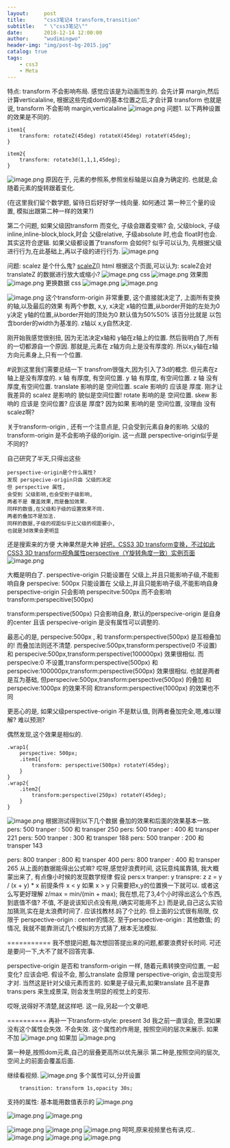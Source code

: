 ```yaml
---
layout:     post
title:      "css3笔记4 transform,transition"
subtitle:   " \"css3笔记\""
date:       2018-12-14 12:00:00
author:     "wudimingwo"
header-img: "img/post-bg-2015.jpg"
catalog: true
tags:
    - css3
    - Meta
---
```

特点:
transform 不会影响布局.
感觉应该是为动画而生的.
会先计算 margin,然后计算verticalaline,
根据这些完成dom的基本位置之后,才会计算 transform
也就是说, transform 不会影响 margin,verticalaline
![image.png](https://upload-images.jianshu.io/upload_images/13637909-09a764eedb48ee11.png?imageMogr2/auto-orient/strip%7CimageView2/2/w/1240)
问题1.
以下两种设置的效果是不同的.
```
item1{
    transform: rotateZ(45deg) rotateX(45deg) rotateY(45deg);
}
```

```
item2{
    transform: rotate3d(1,1,1,45deg);
}
```
![image.png](https://upload-images.jianshu.io/upload_images/13637909-872ea34ce2047ea9.png?imageMogr2/auto-orient/strip%7CimageView2/2/w/1240)
原因在于, 元素的参照系,参照坐标轴是以自身为确定的.
也就是,会随着元素的旋转跟着变化.

(在这里我们留个数学题, 留待日后好好学一线向量. 
如何通过 第一种三个量的设置, 模拟出跟第二种一样的效果?)

第二个问题,
如果父级因transform 而变化, 子级会跟着变嘛?
会,
父级block, 子级inline,inline-block,block,时会
父级relative, 子级absolute 时,也会
float时也会.
其实这符合逻辑.
如果父级都设置了transform 会如何?
似乎可以认为,
先根据父级进行行为,在此基础上,再以子级的进行行为.
![image.png](https://upload-images.jianshu.io/upload_images/13637909-0baea181c9d829f2.png?imageMogr2/auto-orient/strip%7CimageView2/2/w/1240)

问题:
scalez 是个什么鬼?
[scaleZ()](https://developer.mozilla.org/zh-CN/docs/Web/CSS/transform-function/scaleZ)
html
根据这个页面,可以认为: scaleZ会对translateZ 的数据进行放大或缩小?
![image.png](https://upload-images.jianshu.io/upload_images/13637909-6dd82357f98b3600.png?imageMogr2/auto-orient/strip%7CimageView2/2/w/1240)
css
![image.png](https://upload-images.jianshu.io/upload_images/13637909-a9259ee136eda8e1.png?imageMogr2/auto-orient/strip%7CimageView2/2/w/1240)
效果图
![image.png](https://upload-images.jianshu.io/upload_images/13637909-908f4303c5abb323.png?imageMogr2/auto-orient/strip%7CimageView2/2/w/1240)
更换数据
css
![image.png](https://upload-images.jianshu.io/upload_images/13637909-5f7c02c18af99a02.png?imageMogr2/auto-orient/strip%7CimageView2/2/w/1240)
![image.png](https://upload-images.jianshu.io/upload_images/13637909-6873973ed8c948e2.png?imageMogr2/auto-orient/strip%7CimageView2/2/w/1240)

![image.png](https://upload-images.jianshu.io/upload_images/13637909-45fd3395fd932e38.png?imageMogr2/auto-orient/strip%7CimageView2/2/w/1240)
这个transform-origin 非常重要, 这个直接就决定了, 
上面所有变换的轴,以及最后的效果
有两个参数, x,y, 
x决定 x轴的位置,从border开始的左处为0
y决定 y轴的位置,从border开始的顶处为0
默认值为50%50% 该百分比就是 以包含border的width为基准的.
z轴以 x,y自然决定.

刚开始我感觉很别扭,
因为无法决定x轴和 y轴在z轴上的位置.
然后我明白了,所有的一切都源自一个原因.
那就是,元素在 z轴方向上是没有厚度的.
所以x,y轴在z轴方向元素身上,只有一个位置.

#说到这里我们需要总结一下
transfrom很强大,因为引入了3d的概念.
但元素在z轴上是没有厚度的.
x 轴 有厚度, 有空间位置.
y 轴 有厚度, 有空间位置.
z 轴 没有厚度,有空间位置.
translate 影响的是 空间位置.
scale 影响的 应该是 厚度.
刚才让我差异的 scalez 是影响的 貌似是空间位置!
rotate 影响的是 空间位置.
skew 影响的 应该是 空间位置? 应该是 厚度? 
因为如果 影响的是 空间位置, 没理由 没有 scalez啊?

关于transform-origin , 还有一个注意点是, 只会受到元素自身的影响.
父级的transform-origin 是不会影响子级的origin.
这一点跟 perspective-origin似乎是不同的?

自己研究了半天,只得出这些
```
perspective-origin是个什么属性?
发现 perspecive-origin只由 父级的决定
但 perspective 属性,
会受到 父级影响,也会受到子级影响,
两者不是 覆盖效果,而是叠加效果.
同样的数值,在父级和子级的设置效果不同.
两者的叠加不是加法.
同样的数据,子级的视距似乎比父级的视距要小,
也就是3d效果会更明显
```
还是搜索来的方便
大神果然是大神
[好吧，CSS3 3D transform变换，不过如此](https://www.zhangxinxu.com/wordpress/2012/09/css3-3d-transform-perspective-animate-transition/)
[CSS3 3D transform视角属性perspective（Y旋转角度一致）实例页面](https://www.zhangxinxu.com/study/201209/transform-perspective-same-rotate.html)
![image.png](https://upload-images.jianshu.io/upload_images/13637909-d08306bfffbb9072.png?imageMogr2/auto-orient/strip%7CimageView2/2/w/1240)

大概是明白了.
perspective-origin 只能设置在 父级上,并且只能影响子级,不能影响自身
perspecive: 500px 只能设置在 父级上,并且只能影响子级,不能影响自身
perspective-origin 只会影响 perspecitve:500px 而不会影响 transform:perspecitive(500px)

transform:perspective(500px) 只会影响自身,
默认的perspecive-origin 是自身的center
且该 perspecive-origin 是没有属性可以调整的.

最恶心的是,
perspecive:500px , 和 transform:perspective(500px) 是互相叠加的!
而叠加法则还不清楚.
perspecive:500px,transform:perspective(0 不设置) 和
perspecive:500px,transform:perspective(100000px) 效果很相似.
而
perspecive:0 不设置,transform:perspective(500px) 和
perspecive:100000px,transform:perspective(500px) 效果很相似.
也就是两者是互为基础,
但perspecive:500px,transform:perspective(500px) 的叠加
和perspecive:1000px 的效果不同
和transform:perspective(1000px) 的效果也不同

更恶心的是, 如果父级perspective-origin 不是默认值, 则两者叠加完全,嗯,难以理解?
难以预测?

偶然发现,这个效果是相似的.
```
.wrap1{
    perspective: 500px;
    .item1{
        transform: perspective(500px) rotateY(45deg);
    }
}
.wrap2{
    .item2{
        transform:perspective(250px) rotateY(45deg);
    }
}
```
![image.png](https://upload-images.jianshu.io/upload_images/13637909-de621731e9d33396.png?imageMogr2/auto-orient/strip%7CimageView2/2/w/1240)
根据测试得到以下几个数据 叠加的效果和后面的效果基本一致.
pers: 500 tranper : 500 和 transper 250
pers: 500 tranper : 400 和 transper 221
pers: 500 tranper : 300 和 transper 188
pers: 500 tranper : 200 和 transper 143

pers: 800 tranper : 800 和 transper 400
pers: 800 tranper : 400 和 transper 265
从上面的数据能得出公式嘛? 哎呀,感觉好浪费时间, 
这玩意纯属靠猜, 我大概蒙出来了, 有点像小时候的发现数学规律
假设
pers:x  tranper: y transpre: z
z = y / (x + y) * x
前提条件 x < y 如果 x > y 只需要把x,y的位置换一下就可以.
或者这么写更好理解
z/max = min/(min + max);
我在想,花了3,4个小时得出这么个东西,到底值不值?
不值, 不是说该知识点没有用,(确实可能用不上)
而是说,自己这么实验加猜测,实在是太浪费时间了.
应该找教材.妈了个比的.
但上面的公式很有局限,
仅限于 perspective-origin : center的情况.
至于perspective-origin : 其他数值; 的情况,
我就不能靠测试几个模拟的方式猜了,根本无法模拟.

===========
我不想提问题,每次想回答提出来的问题,都要浪费好长时间.
可还是要问一下,大不了就不回答完事.

perspective-origin 是否和 transform-origin 一样, 随着元素转换空间位置,
一起变化?
应该会吧.
假设不会, 那么translate 会原理 perspective-origin, 会出现变形才对.
当然这是针对父级元素而言的.
如果是子级元素,如果translate 且不是靠 trans:pers 来生成景深, 则会发生明显的视觉上的变形.

哎呀,说得好不清楚,就这样吧.
这一段,另起一个文章吧.

==========
再补一下transform-style: present 3d
我之前一直误会, 景深如果没有这个属性会失效.
不会失效.
这个属性的作用是,
按照空间的层次来展示.
如果不加
![image.png](https://upload-images.jianshu.io/upload_images/13637909-9c814d21fb8a0a39.png?imageMogr2/auto-orient/strip%7CimageView2/2/w/1240)
如果加
![image.png](https://upload-images.jianshu.io/upload_images/13637909-d76d67790ec81605.png?imageMogr2/auto-orient/strip%7CimageView2/2/w/1240)

第一种是,按照dom元素,自己的层叠更高所以优先展示
第二种是,按照空间的层次,空间上的前面会覆盖后面.

继续看视频.
![image.png](https://upload-images.jianshu.io/upload_images/13637909-b6e403760eb0f77f.png?imageMogr2/auto-orient/strip%7CimageView2/2/w/1240)
多个属性可以,分开设置
```
    transition: transform 1s,opacity 30s;  
```
支持的属性: 基本能用数值表示的
![image.png](https://upload-images.jianshu.io/upload_images/13637909-2e0979a34ee514a2.png?imageMogr2/auto-orient/strip%7CimageView2/2/w/1240)

![image.png](https://upload-images.jianshu.io/upload_images/13637909-f96abe3d8b43787a.png?imageMogr2/auto-orient/strip%7CimageView2/2/w/1240)
![image.png](https://upload-images.jianshu.io/upload_images/13637909-2c77479d51633621.png?imageMogr2/auto-orient/strip%7CimageView2/2/w/1240)

![image.png](https://upload-images.jianshu.io/upload_images/13637909-2c4426e9f96ce8aa.png?imageMogr2/auto-orient/strip%7CimageView2/2/w/1240)
![image.png](https://upload-images.jianshu.io/upload_images/13637909-0f597516fad4fee5.png?imageMogr2/auto-orient/strip%7CimageView2/2/w/1240)
![image.png](https://upload-images.jianshu.io/upload_images/13637909-c37cb4ba762ef333.png?imageMogr2/auto-orient/strip%7CimageView2/2/w/1240)
呵呵,原来视频里也有讲,哎..
![image.png](https://upload-images.jianshu.io/upload_images/13637909-3f810106bfcb5d08.png?imageMogr2/auto-orient/strip%7CimageView2/2/w/1240)
![image.png](https://upload-images.jianshu.io/upload_images/13637909-5bbea58cd56bea0b.png?imageMogr2/auto-orient/strip%7CimageView2/2/w/1240)
![image.png](https://upload-images.jianshu.io/upload_images/13637909-9e441bf88066fffe.png?imageMogr2/auto-orient/strip%7CimageView2/2/w/1240)
